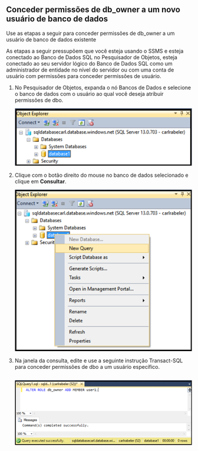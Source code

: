

## Conceder permissões de db\_owner a um novo usuário de banco de dados
Use as etapas a seguir para conceder permissões de db\_owner a um usuário de banco de dados existente

As etapas a seguir pressupõem que você esteja usando o SSMS e esteja conectado ao Banco de Dados SQL no Pesquisador de Objetos, esteja conectado ao seu servidor lógico do Banco de Dados SQL como um administrador de entidade no nível do servidor ou com uma conta de usuário com permissões para conceder permissões de usuário.

1. No Pesquisador de Objetos, expanda o nó Bancos de Dados e selecione o banco de dados com o usuário ao qual você deseja atribuir permissões de dbo.
   
     ![SQL Server Manager Studio: conectar-se a um servidor de Banco de Dados SQL](./media/sql-database-create-new-database-user/sql-database-create-new-database-user-1.png)
2. Clique com o botão direito do mouse no banco de dados selecionado e clique em **Consultar**.
   
     ![SQL Server Manager Studio: conectar-se a um servidor de Banco de Dados SQL](./media/sql-database-create-new-database-user/sql-database-create-new-database-user-2.png)
3. Na janela da consulta, edite e use a seguinte instrução Transact-SQL para conceder permissões de dbo a um usuário específico.
   
    ```ALTER ROLE db_owner ADD MEMBER user1;
    ```
   
     ![SQL Server Manager Studio: conectar-se a um servidor de Banco de Dados SQL](./media/sql-database-grant-database-user-dbo-permissions/sql-database-grant-database-user-dbo-permissions-1.png)

<!---HONumber=AcomDC_0629_2016-->